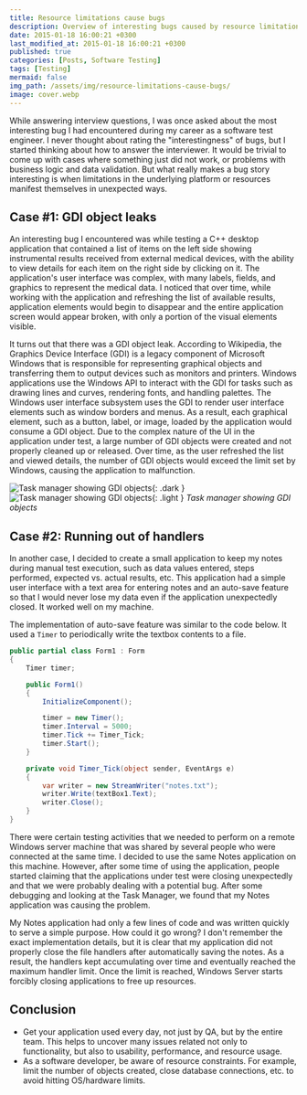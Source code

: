 ```yaml
---
title: Resource limitations cause bugs
description: Overview of interesting bugs caused by resource limitations.
date: 2015-01-18 16:00:21 +0300
last_modified_at: 2015-01-18 16:00:21 +0300
published: true
categories: [Posts, Software Testing]
tags: [Testing]
mermaid: false
img_path: /assets/img/resource-limitations-cause-bugs/
image: cover.webp
---
```


While answering interview questions, I was once asked about the most interesting bug I had encountered during my career as a software test engineer. I never thought about rating the "interestingness" of bugs, but I started thinking about how to answer the interviewer. It would be trivial to come up with cases where something just did not work, or problems with business logic and data validation. But what really makes a bug story interesting is when limitations in the underlying platform or resources manifest themselves in unexpected ways.

## Case #1: GDI object leaks
An interesting bug I encountered was while testing a C++ desktop application that contained a list of items on the left side showing instrumental results received from external medical devices, with the ability to view details for each item on the right side by clicking on it. The application's user interface was complex, with many labels, fields, and graphics to represent the medical data. I noticed that over time, while working with the application and refreshing the list of available results, application elements would begin to disappear and the entire application screen would appear broken, with only a portion of the visual elements visible.

It turns out that there was a GDI object leak. According to Wikipedia, the Graphics Device Interface (GDI) is a legacy component of Microsoft Windows that is responsible for representing graphical objects and transferring them to output devices such as monitors and printers. Windows applications use the Windows API to interact with the GDI for tasks such as drawing lines and curves, rendering fonts, and handling palettes. The Windows user interface subsystem uses the GDI to render user interface elements such as window borders and menus. As a result, each graphical element, such as a button, label, or image, loaded by the application would consume a GDI object. Due to the complex nature of the UI in the application under test, a large number of GDI objects were created and not properly cleaned up or released. Over time, as the user refreshed the list and viewed details, the number of GDI objects would exceed the limit set by Windows, causing the application to malfunction.

![Task manager showing GDI objects](taskmgr-dark.webp){: .dark }
![Task manager showing GDI objects](taskmgr-light.webp){: .light }
_Task manager showing GDI objects_

## Case #2: Running out of handlers
In another case, I decided to create a small application to keep my notes during manual test execution, such as data values entered, steps performed, expected vs. actual results, etc. This application had a simple user interface with a text area for entering notes and an auto-save feature so that I would never lose my data even if the application unexpectedly closed. It worked well on my machine.

The implementation of auto-save feature was similar to the code below. It used a `Timer` to periodically write the textbox contents to a file.

```csharp
public partial class Form1 : Form
{
    Timer timer;

    public Form1()
    {
        InitializeComponent();

        timer = new Timer();
        timer.Interval = 5000;
        timer.Tick += Timer_Tick;
        timer.Start();
    }

    private void Timer_Tick(object sender, EventArgs e)
    {
        var writer = new StreamWriter("notes.txt");
        writer.Write(textBox1.Text);
        writer.Close();
    }
}
```

There were certain testing activities that we needed to perform on a remote Windows server machine that was shared by several people who were connected at the same time. I decided to use the same Notes application on this machine. However, after some time of using the application, people started claiming that the applications under test were closing unexpectedly and that we were probably dealing with a potential bug. After some debugging and looking at the Task Manager, we found that my Notes application was causing the problem.

My Notes application had only a few lines of code and was written quickly to serve a simple purpose. How could it go wrong? I don't remember the exact implementation details, but it is clear that my application did not properly close the file handlers after automatically saving the notes. As a result, the handlers kept accumulating over time and eventually reached the maximum handler limit. Once the limit is reached, Windows Server starts forcibly closing applications to free up resources.

## Conclusion
- Get your application used every day, not just by QA, but by the entire team. This helps to uncover many issues related not only to functionality, but also to usability, performance, and resource usage.
- As a software developer, be aware of resource constraints. For example, limit the number of objects created, close database connections, etc. to avoid hitting OS/hardware limits.